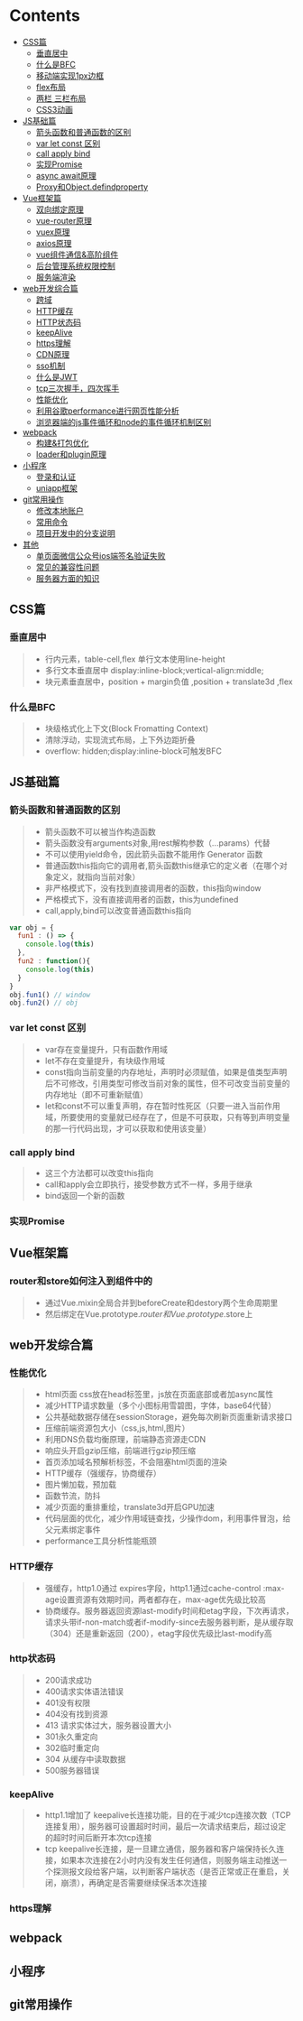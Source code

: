 # Contents

* [CSS篇](#CSS篇)
  * [垂直居中](#垂直居中)
  * [什么是BFC](#什么是BFC)
  * [移动端实现1px边框](#移动端实现1px边框)
  * [flex布局](#flex布局)
  * [两栏 三栏布局](#两栏-三栏布局)
  * [CSS3动画](#CSS3动画)
* [JS基础篇](#JS基础篇)
  * [箭头函数和普通函数的区别](#箭头函数和普通函数的区别)
  * [var let const 区别](#var-let-const-区别)
  * [call apply bind](#call-apply-bind)
  * [实现Promise](#实现Promise)
  * [async await原理](#async-await原理)
  * [Proxy和Object.defindproperty](#Proxy和Object.defindproperty)
* [Vue框架篇](#快速入门)
  * [双向绑定原理](#双向绑定原理)
  * [vue-router原理](#vue-router原理)
  * [vuex原理](#vuex原理)
  * [axios原理](#axios原理)
  * [vue组件通信&高阶组件](#vue组件化&高阶组件)
  * [后台管理系统权限控制](#后台管理系统权限控制)
  * [服务端渲染](#服务端渲染)
* [web开发综合篇](#属性配置)
  * [跨域](#跨域方案)
  * [HTTP缓存](#HTTP缓存)
  * [HTTP状态码](#HTTP状态码)
  * [keepAlive](#keepAlive)
  * [https理解](#https理解)
  * [CDN原理](#CDN原理)
  * [sso机制](#sso机制)
  * [什么是JWT](#什么是JWT)
  * [tcp三次握手，四次挥手](#tcp三次握手，四次挥手)
  * [性能优化](#性能优化)
  * [利用谷歌performance进行网页性能分析](#利用谷歌performance进行网页性能分析)
  * [浏览器端的js事件循环和node的事件循环机制区别](#浏览器端的js事件循环和node的事件循环机制区别)
* [webpack](#webpack)
  * [构建&打包优化](#构建&打包优化)
  * [loader和plugin原理](#loader和plugin原理)
* [小程序](#小程序)
  * [登录和认证](#登录和认证)
  * [uniapp框架](#uniapp框架)
* [git常用操作](#git常用操作)
  * [修改本地账户](#修改本地账户)
  * [常用命令](#常用命令)
  * [项目开发中的分支说明](#项目开发中的分支说明)
* [其他](#其他)
  * [单页面微信公众号ios端签名验证失败](#单页面微信公众号ios签名验证失败)
  * [常见的兼容性问题](#常见的兼容性问题)
  * [服务器方面的知识](#服务器方面的知识)

## CSS篇
### 垂直居中
> - 行内元素，table-cell,flex 单行文本使用line-height
> - 多行文本垂直居中 display:inline-block;vertical-align:middle;
> - 块元素垂直居中，position + margin负值 ,position + translate3d ,flex

### 什么是BFC
> - 块级格式化上下文(Block Fromatting Context)
> - 清除浮动，实现流式布局，上下外边距折叠
> - overflow: hidden;display:inline-block可触发BFC

## JS基础篇
### 箭头函数和普通函数的区别
> - 箭头函数不可以被当作构造函数
> - 箭头函数没有arguments对象,用rest解构参数（...params）代替
> - 不可以使用yield命令，因此箭头函数不能用作 Generator 函数
> - 普通函数this指向它的调用者,箭头函数this继承它的定义者（在哪个对象定义，就指向当前对象）
> - 非严格模式下，没有找到直接调用者的函数，this指向window
> - 严格模式下，没有直接调用者的函数，this为undefined
> - call,apply,bind可以改变普通函数this指向
```javascript
var obj = {
  fun1 : () => {
    console.log(this)
  },
  fun2 : function(){
    console.log(this)
  }
}
obj.fun1() // window
obj.fun2() // obj
```

### var let const 区别
> - var存在变量提升，只有函数作用域
> - let不存在变量提升，有块级作用域
> - const指向当前变量的内存地址，声明时必须赋值，如果是值类型声明后不可修改，引用类型可修改当前对象的属性，但不可改变当前变量的内存地址（即不可重新赋值）
> - let和const不可以重复声明，存在暂时性死区（只要一进入当前作用域，所要使用的变量就已经存在了，但是不可获取，只有等到声明变量的那一行代码出现，才可以获取和使用该变量）

### call apply bind
> - 这三个方法都可以改变this指向
> - call和apply会立即执行，接受参数方式不一样，多用于继承
> - bind返回一个新的函数


### 实现Promise



## Vue框架篇

### router和store如何注入到组件中的
> - 通过Vue.mixin全局合并到beforeCreate和destory两个生命周期里
> - 然后绑定在Vue.prototype.$router和Vue.prototype.$store上

## web开发综合篇
### 性能优化
> - html页面 css放在head标签里，js放在页面底部或者加async属性
> - 减少HTTP请求数量（多个小图标用雪碧图，字体，base64代替）
> - 公共基础数据存储在sessionStorage，避免每次刷新页面重新请求接口
> - 压缩前端资源包大小（css,js,html,图片）
> - 利用DNS负载均衡原理，前端静态资源走CDN
> - 响应头开启gzip压缩，前端进行gzip预压缩
> - 首页添加域名预解析标签，不会阻塞html页面的渲染
> - HTTP缓存（强缓存，协商缓存）
> - 图片懒加载，预加载
> - 函数节流，防抖
> - 减少页面的重排重绘，translate3d开启GPU加速
> - 代码层面的优化，减少作用域链查找，少操作dom，利用事件冒泡，给父元素绑定事件
> - performance工具分析性能瓶颈
### HTTP缓存
> - 强缓存，http1.0通过 expires字段，http1.1通过cache-control :max-age设置资源有效期时间，两者都存在，max-age优先级比较高
> - 协商缓存。服务器返回资源last-modify时间和etag字段，下次再请求，请求头带if-non-match或者if-modify-since去服务器判断，是从缓存取（304）还是重新返回（200），etag字段优先级比last-modify高
### http状态码
>- 200请求成功
>- 400请求实体语法错误
>- 401没有权限
>- 404没有找到资源
>- 413 请求实体过大，服务器设置大小
>- 301永久重定向
>- 302临时重定向
>- 304 从缓存中读取数据
>- 500服务器错误
### keepAlive
>- http1.1增加了 keepalive长连接功能，目的在于减少tcp连接次数（TCP连接复用），服务器可设置超时时间，最后一次请求结束后，超过设定的超时时间后断开本次tcp连接
>- tcp  keepalive长连接，是一旦建立通信，服务器和客户端保持长久连接，如果本次连接在2小时内没有发生任何通信，则服务端主动推送一个探测报文段给客户端，以判断客户端状态（是否正常或正在重启，关闭，崩溃），再确定是否需要继续保活本次连接
### https理解

## webpack

## 小程序

## git常用操作
